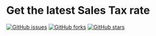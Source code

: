 # Get the latest Sales Tax rate

[![GitHub issues](https://img.shields.io/github/issues/moktar59/sales-tax?style=flat-square)](https://github.com/moktar59/sales-tax/issues)
[![GitHub forks](https://img.shields.io/github/forks/moktar59/sales-tax?style=flat-square)](https://github.com/moktar59/sales-tax/network)
[![GitHub stars](https://img.shields.io/github/stars/moktar59/sales-tax?style=flat-square)](https://github.com/moktar59/sales-tax/stargazers)

